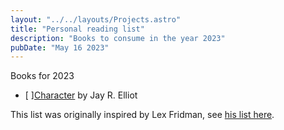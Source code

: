 ```yaml
---
layout: "../../layouts/Projects.astro"
title: "Personal reading list"
description: "Books to consume in the year 2023"
pubDate: "May 16 2023"
---
```


Books for 2023

- [ ][Character](https://www.goodreads.com/book/show/25990925-character) by 
Jay R. Elliot 

This list was originally inspired by Lex Fridman, see [his list here](https://lexfridman.com/reading-list).


